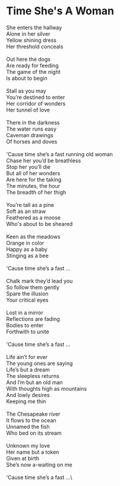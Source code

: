# Time She's A Woman

She enters the hallway\
Alone in her silver\
Yellow shining dress\
Her threshold conceals\
\
Out here the dogs\
Are ready for feeding\
The game of the night\
Is about to begin\
\
Stall as you may\
You’re destined to enter\
Her corridor of wonders\
Her tunnel of love\
\
There in the darkness\
The water runs easy\
Caveman drawings\
Of horses and doves\
\
'Cause time she’s a fast running old woman\
Chase her you’d be breathless\
Stop her you’ll die\
But all of her wonders\
Are here for the taking\
The minutes, the hour\
The breadth of her thigh\
\
You’re tall as a pine\
Soft as an straw\
Feathered as a moose\
Who's about to be sheared\
\
Keen as the meadows\
Orange in color\
Happy as a baby\
Stinging as a bee\
\
'Cause time she’s a fast ...\
\
Chalk mark they’d lead you\
So follow them gently\
Spare the illusion\
Your critical eyes\
\
Lost in a mirror\
Reflections are fading\
Bodies to enter\
Forthwith to unite\
\
'Cause time she’s a fast ...\
\
Life ain’t for ever\
The young ones are saying\
Life’s but a dream\
The sleepless returns\
And I’m but an old man\
With thoughts high as mountains\
And lowly desires\
Keeping me thin\
\
The Chesapeake river\
It flows to the ocean\
Unnamed the fish\
Who bed on its stream\
\
Unknown my love\
Her name but a token\
Given at birth\
She’s now a-waiting on me\
\
'Cause time she’s a fast ...\
